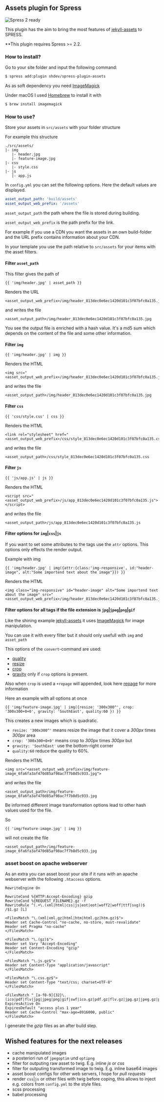 ## Assets plugin for Spress

![Spress 2 ready](https://img.shields.io/badge/Spress%21-ready-brightgreen.svg)

This plugin has the aim to bring the most features of [jekyll-assets](https://github.com/jekyll/jekyll-assets) to SPRESS. 

**This plugin requires Spress >= 2.2. 

### How to install?

Go to your site folder and input the following command:

```bash
$ spress add:plugin shdev/spress-plugin-assets
```

As as soft dependency you need [ImageMagick](http://www.imagemagick.org/script/index.php)

Under macOS I used [Homebrew](https://brew.sh/) to install it with
 
```bash
$ brew install imagemagick
```

### How to use?

Store your assets in `src/assets` with your folder structure 
 
For example this structure   
 
```
./src/assets/
|- img
   |- header.jpg
   |- feature-image.jpg
|- css
   |- style.css
|- js
   |- app.js
```

In `config.yml` you can set the following options.
Here the default values are displayed. 

```yaml
asset_output_path: 'build/assets'
asset_output_web_prefix: '/assets'
```

`asset_output_path` the path where the file is stored during building.

`asset_output_web_prefix` is the path prefix for the link.

For example if you use a CDN you want the assets in an own build-folder and the URL prefix contains information about your CDN.     

In your template you use the path relative to `src/assets` for your items with the asset filters.

#### Filter `asset_path`

This filter gives the path of   

```twig
{{ 'img/header.jpg' | asset_path }}
```

Renders the URL 

```
<asset_output_web_prefix>/img/header_813dec0e6ec1420d101c3f07bfc0a135.jpg
```

and writes the file 

``` 
<asset_output_path>/img/header_813dec0e6ec1420d101c3f07bfc0a135.jpg
```

You see the output file is enriched with a hash value.
It's a md5 sum which depends on the content of the file and some other information.

#### Filter `img`

```twig
{{ 'img/header.jpg' | img }}
```

Renders the HTML

```
<img src="<asset_output_web_prefix>/img/header_813dec0e6ec1420d101c3f07bfc0a135.jpg">
```

and writes the file 

``` 
<asset_output_path>/img/header_813dec0e6ec1420d101c3f07bfc0a135.jpg
```

#### Filter `css`

```twig
{{ 'css/style.css' | css }}
```

Renders the HTML

```
<link rel="stylesheet" href="<asset_output_web_prefix>/css/style_813dec0e6ec1420d101c3f07bfc0a135.css"/>
```

and writes the file 

``` 
<asset_output_path>/css/style_813dec0e6ec1420d101c3f07bfc0a135.css
```

#### Filter `js`

```twig
{{ 'js/app.js' | js }}
```

Renders the HTML

```
<script src="<asset_output_web_prefix>/js/app_813dec0e6ec1420d101c3f07bfc0a135.js"></script>
```

and writes the file 

``` 
<asset_output_path>/js/app_813dec0e6ec1420d101c3f07bfc0a135.js
```

#### Filter options for `img`|`css`|`js`

If you want to set some attributes to the tags use the `attr` options.
This options only effects the render output.

Example with img

```twig
{{ 'img/header.jpg' | img({attr:{class:'img-responsive', id:"header-image", alt:"Some importend text about the image"}}) }}
```

Renders the HTML

```
<img class="img-responsive" id="header-image" alt="Some importend text about the image" src="<asset_output_web_prefix>/img/header_813dec0e6ec1420d101c3f07bfc0a135.jpg">
```

#### Filter options for all tags if the file extension is `jpg`|`jpeg`|`png`|`gif`

Like the shining example [jekyll-assets](https://github.com/jekyll/jekyll-assets) it uses [ImageMagick](http://www.imagemagick.org/script/index.php) for image manipulation.

You can use it with every filter but it should only usefull with `img` and `asset_path`

This options of the `convert`-command are used:

* [quality](http://www.imagemagick.org/script/command-line-options.php#quality)
* [resize](http://www.imagemagick.org/script/command-line-options.php#resize)
* [crop](http://www.imagemagick.org/script/command-line-options.php#crop)
* [gravity](http://www.imagemagick.org/script/command-line-options.php#gravity) only if `crop` options is present.

Also when `crop` is used a `+repage` will appended, look here [repage](http://www.imagemagick.org/script/command-line-options.php#repage) for more information

Here an example with all options at once

```twig
{{ 'img/feature-image.jpg' | img({resize: '300x300^', crop: '300x300+0+0', gravity: 'SouthEast', quality:60 }) }}
```

This creates a new images which is quadratic.
 
* `resize: '300x300^'` means resize the image that it cover a *300px* times *300px* area
* `crop: '300x300+0+0'` means crop to *300px* times *300px* but 
* `gravity: 'SouthEast'` use the bottom-right corner
* `quality:60` reduce the quality to 60%. 

Renders the HTML

```
<img src="<asset_output_web_prefix>/img/feature-image_6fa6fa3af470d85af98ac7f7b8d5c933.jpg">
```

and writes the file 

``` 
<asset_output_path>/img/feature-image_6fa6fa3af470d85af98ac7f7b8d5c933.jpg
```

Be informed different image transformation options lead to other hash values used for the file.

So 

```twig
{{ 'img/feature-image.jpg' | img }}
```

will not create the file 

``` 
<asset_output_path>/img/feature-image_6fa6fa3af470d85af98ac7f7b8d5c933.jpg
```

### asset boost on apache webserver 

As an extra you can asset boost your site if it runs with an apache webserver with the following `.htaccess` options.

```apacheconfig
RewriteEngine On

RewriteCond %{HTTP:Accept-Encoding} gzip
RewriteCond %{REQUEST_FILENAME}.gz -f
RewriteRule ^(.+\.(xml|html|css|js|eot|eot|woff2|woff|ttf|svg))$ /$1.gz [L]

<FilesMatch "\.(xml|xml.gz|html|htm|html.gz|htm.gz)$">
Header set Cache-Control "no-cache, no-store, must-revalidate"
Header set Pragma "no-cache"
</FilesMatch>

<FilesMatch "\.(gz)$">
Header set Vary "Accept-Encoding" 
Header set Content-Encoding "gzip"
</FilesMatch>

<FilesMatch "\.js.gz$">
Header set Content-Type "application/javascript"
</FilesMatch>

<FilesMatch "\.css.gz$">
Header set Content-Type "text/css; charset=UTF-8"
</FilesMatch>

<FilesMatch "_[a-f0-9]{32}\.(ico|pdf|flv|jpg|jpeg|png|gif|swf|ico.gz|pdf.gz|flv.gz|jpg.gz|jpeg.gz|png.gz|gif.gz|swf.gz|js|css|css.gz|js.gz)$">
ExpiresActive On
ExpiresDefault "access plus 1 year"
Header set Cache-Control "max-age=8916000, public"
</FilesMatch>
```

I generate the *gzip* files as an after build step.

## Wished features for the next releases

* cache manipulated images
* a posteriori run of `jpegoptim` und `optipng`
* filter for outputing raw asset to twig. E.g. inline *js* or *css*
* filter for outputing transformed image to twig. E.g. inline base64 images
* asset boost configs for other web servers, I hope for *pull requests*
* render `css`|`js` or other files with twig before coping, this allows to inject e.g. colors from `config.yml` to the style files.
* scss processing
* babel processing

 